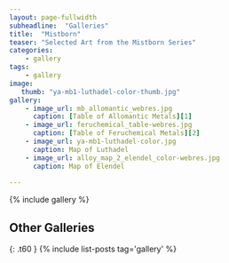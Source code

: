 ```yaml
---
layout: page-fullwidth
subheadline:  "Galleries"
title:  "Mistborn"
teaser: "Selected Art from the Mistborn Series"
categories:
    - gallery
tags:
    - gallery
image:
   thumb: "ya-mb1-luthadel-color-thumb.jpg"
gallery:
    - image_url: mb_allomantic_webres.jpg
      caption: [Table of Allomantic Metals][1]
    - image_url: feruchemical_table-webres.jpg
      caption: [Table of Feruchemical Metals][2]
    - image_url: ya-mb1-luthadel-color.jpg
      caption: Map of Luthadel
    - image_url: alloy_map_2_elendel_color-webres.jpg
      caption: Map of Elendel
      
---
```


{% include gallery %}


## Other Galleries
{: .t60 }
{% include list-posts tag='gallery' %}

[1]: http://store.brandonsanderson.com/allomantic-table/
[2]: http://store.brandonsanderson.com/feruchemical-table-poster/